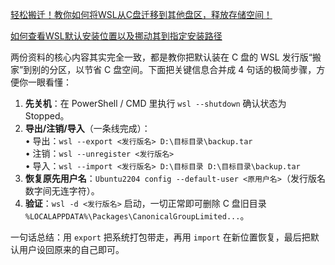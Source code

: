 [ 轻松搬迁！教你如何将WSL从C盘迁移到其他盘区，释放存储空间！](https://zhuanlan.zhihu.com/p/621873601)    

[如何查看WSL默认安装位置以及挪动其到指定安装路径](https://blog.csdn.net/tassadar/article/details/142407262)   

两份资料的核心内容其实完全一致，都是教你把默认装在 C 盘的 WSL 发行版“搬家”到别的分区，以节省 C 盘空间。下面把关键信息合并成 4 句话的极简步骤，方便你一眼看懂：

1. **先关机**：在 PowerShell / CMD 里执行 `wsl --shutdown` 确认状态为 Stopped。  
2. **导出/注销/导入**（一条线完成）：  
   • 导出：`wsl --export <发行版名> D:\目标目录\backup.tar`  
   • 注销：`wsl --unregister <发行版名>`  
   • 导入：`wsl --import <发行版名> D:\目标目录 D:\目标目录\backup.tar`  
3. **恢复原先用户名**：`Ubuntu2204 config --default-user <原用户名>`（发行版名数字间无连字符）。  
4. **验证**：`wsl -d <发行版名>` 启动，一切正常即可删除 C 盘旧目录 `%LOCALAPPDATA%\Packages\CanonicalGroupLimited...`。

一句话总结：用 `export` 把系统打包带走，再用 `import` 在新位置恢复，最后把默认用户设回原来的自己即可。